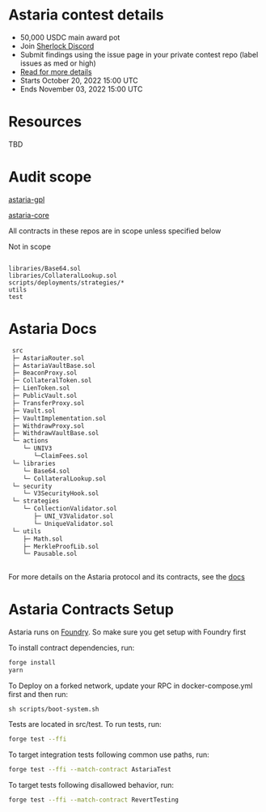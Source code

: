 # Astaria contest details

- 50,000 USDC main award pot
- Join [Sherlock Discord](https://discord.gg/MABEWyASkp)
- Submit findings using the issue page in your private contest repo (label issues as med or high)
- [Read for more details](https://docs.sherlock.xyz/audits/watsons)
- Starts October 20, 2022 15:00 UTC
- Ends November 03, 2022 15:00 UTC

# Resources

TBD

# Audit scope


[astaria-gpl](https://github.com/AstariaXYZ/astaria-gpl)

[astaria-core](https://github.com/sherlock-audit/2022-10-astaria)

All contracts in these repos are in scope unless specified below

Not in scope

```

libraries/Base64.sol
libraries/CollateralLookup.sol
scripts/deployments/strategies/*
utils
test
```

# Astaria Docs
```ml
 src
 ├─ AstariaRouter.sol
 ├─ AstariaVaultBase.sol
 ├─ BeaconProxy.sol
 ├─ CollateralToken.sol
 ├─ LienToken.sol  
 ├─ PublicVault.sol
 ├─ TransferProxy.sol
 ├─ Vault.sol
 ├─ VaultImplementation.sol
 ├─ WithdrawProxy.sol
 ├─ WithdrawVaultBase.sol
 └─ actions
    └─ UNIV3
       └─ClaimFees.sol
 └─ libraries
    └─ Base64.sol
    └─ CollateralLookup.sol
 └─ security
    └─ V3SecurityHook.sol
 └─ strategies
    └─ CollectionValidator.sol
       ├─ UNI_V3Validator.sol
       └─ UniqueValidator.sol
 └─ utils
    ├─ Math.sol 
    ├─ MerkleProofLib.sol
    └─ Pausable.sol 
	  
```
For more details on the Astaria protocol and its contracts, see the [docs](https://docs.astaria.xyz/docs/intro)

# Astaria Contracts Setup

Astaria runs on [Foundry](https://github.com/foundry-rs/foundry).
So make sure you get setup with Foundry first

To install contract dependencies, run:

```sh
forge install
yarn
```


To Deploy on a forked network, update your RPC in docker-compose.yml first and then run:

```
sh scripts/boot-system.sh
```




Tests are located in src/test. To run tests, run:

```sh
forge test --ffi
```

To target integration tests following common use paths, run:

```sh
forge test --ffi --match-contract AstariaTest
```

To target tests following disallowed behavior, run:

```sh
forge test --ffi --match-contract RevertTesting
```
